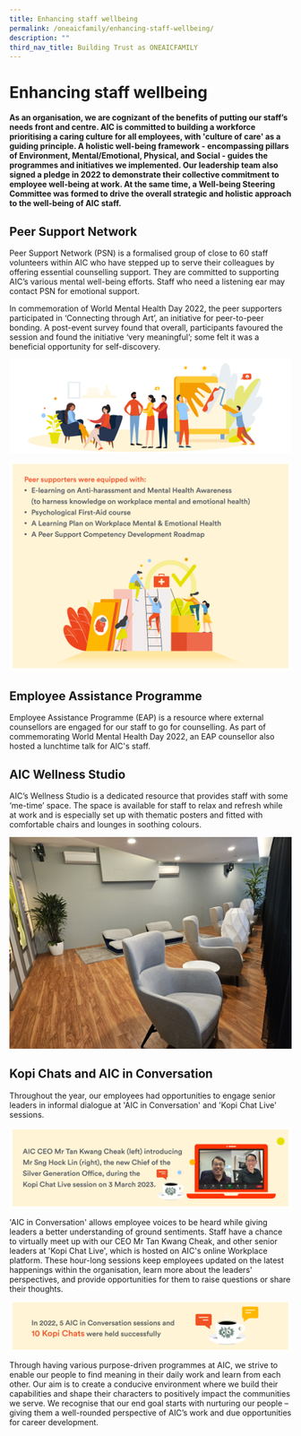 ```yaml
---
title: Enhancing staff wellbeing
permalink: /oneaicfamily/enhancing-staff-wellbeing/
description: ""
third_nav_title: Building Trust as ONEAICFAMILY
---
```

# Enhancing staff wellbeing
**As an organisation, we are cognizant of the benefits of putting our staff’s needs front and centre. AIC is committed to building a workforce prioritising a caring culture for all employees, with  'culture of care' as a guiding principle. A holistic well-being framework - encompassing pillars of Environment, Mental/Emotional, Physical, and Social - guides the programmes and initiatives we implemented. Our leadership team also signed a pledge in 2022 to demonstrate their collective commitment to employee well-being at work. At the same time, a Well-being Steering Committee was formed to drive the overall strategic and holistic approach to the well-being of AIC staff.**

## Peer Support Network 
Peer Support Network (PSN) is a formalised group of close to 60 staff volunteers within AIC who have stepped up to serve their colleagues by offering essential counselling support. They are committed to supporting AIC’s various mental well-being efforts. Staff who need a listening ear may contact PSN for emotional support. 

In commemoration of World Mental Health Day 2022, the peer supporters participated in ‘Connecting through Art’, an initiative for peer-to-peer bonding. A post-event survey found that overall, participants favoured the session and found the initiative ‘very meaningful’; some felt it was a beneficial opportunity for self-discovery.

![](/images/header.png)

![](/images/peer-supporters-were-equipped-with1.png)

## Employee Assistance Programme
Employee Assistance Programme (EAP) is a resource where external counsellors are engaged for our staff to go for counselling. As part of commemorating World Mental Health Day 2022, an EAP counsellor also hosted a lunchtime talk for AIC's staff.

## AIC Wellness Studio

AIC’s Wellness Studio is a dedicated resource that provides staff with some ‘me-time’ space. The space is available for staff to relax and refresh while at work and is especially set up with thematic posters and fitted with comfortable chairs and lounges in soothing colours.

![](/images/wellness-studio1.jpg)

## Kopi Chats and AIC in Conversation
Throughout the year, our employees had opportunities to engage senior leaders in informal dialogue at 'AIC in Conversation' and 'Kopi Chat Live' sessions.

![](/images/introducing-sng-hock-lin1.png)

'AIC in Conversation' allows employee voices to be heard while giving leaders a better understanding of ground sentiments. Staff have a chance to virtually meet up with our CEO Mr Tan Kwang Cheak, and other senior leaders at 'Kopi Chat Live', which is hosted on AIC's online Workplace platform. These hour-long sessions keep employees updated on the latest happenings within the organisation, learn more about the leaders' perspectives, and provide opportunities for them to raise questions or share their thoughts.

![](/images/10-kopi-chats.png)

Through having various purpose-driven programmes at AIC, we strive to enable our people to find meaning in their daily work and learn from each other. Our aim is to create a conducive environment where we build their capabilities and shape their characters to positively impact the communities we serve. We recognise that our end goal starts with nurturing our people – giving them a well-rounded perspective of AIC’s work and due opportunities for career development.